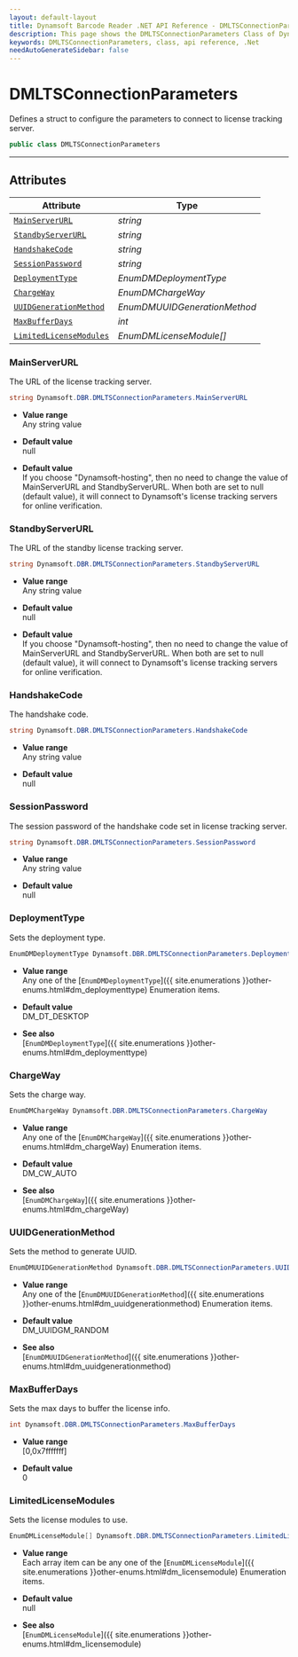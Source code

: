 ```yaml
---
layout: default-layout
title: Dynamsoft Barcode Reader .NET API Reference - DMLTSConnectionParameters Class
description: This page shows the DMLTSConnectionParameters Class of Dynamsoft Barcode Reader for .NET SDK.
keywords: DMLTSConnectionParameters, class, api reference, .Net
needAutoGenerateSidebar: false
---
```



# DMLTSConnectionParameters

Defines a struct to configure the parameters to connect to license tracking server.  

```csharp
public class DMLTSConnectionParameters
```  

---

## Attributes
    
| Attribute | Type |
|---------- | ---- |
| [`MainServerURL`](#mainserverurl) | *string* |
| [`StandbyServerURL`](#standbyserverurl) | *string* |
| [`HandshakeCode`](#handshakecode) | *string* |
| [`SessionPassword`](#sessionpassword) | *string* |
| [`DeploymentType`](#deploymenttype) | *EnumDMDeploymentType* |
| [`ChargeWay`](#chargeway) | *EnumDMChargeWay* |
| [`UUIDGenerationMethod`](#uuidgenerationmethod) | *EnumDMUUIDGenerationMethod* |
| [`MaxBufferDays`](#maxbufferdays) | *int* |
| [`LimitedLicenseModules`](#limitedlicensemodules) | *EnumDMLicenseModule[]* |


### MainServerURL

The URL of the license tracking server.

```csharp
string Dynamsoft.DBR.DMLTSConnectionParameters.MainServerURL
```

- **Value range**   
    Any string value   
      
- **Default value**   
    null
    
- **Default value**  
    If you choose "Dynamsoft-hosting", then no need to change the value of MainServerURL and StandbyServerURL. When both are set to null (default value), it will connect to Dynamsoft's license tracking servers for online verification.

### StandbyServerURL

The URL of the standby license tracking server.

```csharp
string Dynamsoft.DBR.DMLTSConnectionParameters.StandbyServerURL
```

- **Value range**   
    Any string value   
      
- **Default value**   
    null
    
- **Default value**  
    If you choose "Dynamsoft-hosting", then no need to change the value of MainServerURL and StandbyServerURL. When both are set to null (default value), it will connect to Dynamsoft's license tracking servers for online verification.

### HandshakeCode

The handshake code.

```csharp
string Dynamsoft.DBR.DMLTSConnectionParameters.HandshakeCode
```

- **Value range**   
    Any string value   
      
- **Default value**   
    null

### SessionPassword

The session password of the handshake code set in license tracking server.

```csharp
string Dynamsoft.DBR.DMLTSConnectionParameters.SessionPassword
```

- **Value range**   
    Any string value   
      
- **Default value**   
    null


### DeploymentType

Sets the deployment type.

```csharp
EnumDMDeploymentType Dynamsoft.DBR.DMLTSConnectionParameters.DeploymentType
```

- **Value range**   
    Any one of the [`EnumDMDeploymentType`]({{ site.enumerations }}other-enums.html#dm_deploymenttype) Enumeration items.   
      
- **Default value**   
    DM_DT_DESKTOP   
    
- **See also**  
    [`EnumDMDeploymentType`]({{ site.enumerations }}other-enums.html#dm_deploymenttype)    

### ChargeWay

Sets the charge way.

```csharp
EnumDMChargeWay Dynamsoft.DBR.DMLTSConnectionParameters.ChargeWay
```

- **Value range**   
    Any one of the [`EnumDMChargeWay`]({{ site.enumerations }}other-enums.html#dm_chargeWay) Enumeration items.   
      
- **Default value**   
    DM_CW_AUTO   
    
- **See also**  
    [`EnumDMChargeWay`]({{ site.enumerations }}other-enums.html#dm_chargeWay)    


### UUIDGenerationMethod

Sets the method to generate UUID.

```csharp
EnumDMUUIDGenerationMethod Dynamsoft.DBR.DMLTSConnectionParameters.UUIDGenerationMethod
```

- **Value range**   
    Any one of the [`EnumDMUUIDGenerationMethod`]({{ site.enumerations }}other-enums.html#dm_uuidgenerationmethod) Enumeration items.   
      
- **Default value**   
    DM_UUIDGM_RANDOM   
    
- **See also**  
    [`EnumDMUUIDGenerationMethod`]({{ site.enumerations }}other-enums.html#dm_uuidgenerationmethod)    

### MaxBufferDays

Sets the max days to buffer the license info.

```csharp
int Dynamsoft.DBR.DMLTSConnectionParameters.MaxBufferDays
```

- **Value range**   
    [0,0x7fffffff]  
      
- **Default value**   
    0   
    

### LimitedLicenseModules

Sets the license modules to use.

```csharp
EnumDMLicenseModule[] Dynamsoft.DBR.DMLTSConnectionParameters.LimitedLicenseModules
```

- **Value range**   
    Each array item can be any one of the [`EnumDMLicenseModule`]({{ site.enumerations }}other-enums.html#dm_licensemodule) Enumeration items.   
      
- **Default value**   
    null   
    
- **See also**  
    [`EnumDMLicenseModule`]({{ site.enumerations }}other-enums.html#dm_licensemodule)    

